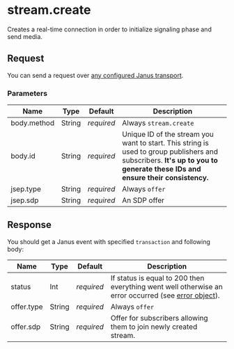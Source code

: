 # stream.create

Creates a real-time connection in order to initialize signaling phase and send media.

## Request

You can send a request over [any configured Janus transport](https://janus.conf.meetecho.com/docs/rest.html).

### Parameters

Name         | Type   | Default    | Description
------------ | ------ | ---------- | -----------
body.method  | String | _required_ | Always `stream.create`
body.id      | String | _required_ | Unique ID of the stream you want to start. This string is used to group publishers and subscribers. **It's up to you to generate these IDs and ensure their consistency.**
jsep.type    | String | _required_ | Always `offer`
jsep.sdp     | String | _required_ | An SDP offer

## Response

You should get a Janus event with specified `transaction` and following body:

Name       | Type   | Default    | Description
---------- | ------ | ---------- | -----------
status     | Int    | _required_ | If status is equal to 200 then everything went well otherwise an error occurred (see [error object](./api.error.md)).
offer.type | String | _required_ | Always `offer`
offer.sdp  | String | _required_ | Offer for subscribers allowing them to join newly created stream.
